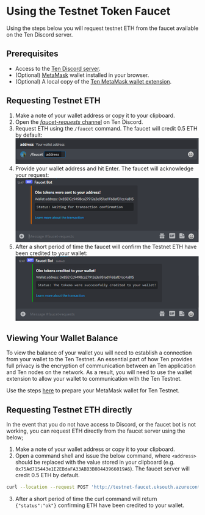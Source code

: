 ---
---
# Using the Testnet Token Faucet
Using the steps below you will request testnet ETH from the faucet available on the Ten Discord server.

## Prerequisites
* Access to the [Ten Discord server](https://discord.gg/yQfmKeNzNd).
* (Optional) [MetaMask](https://metamask.io/) wallet installed in your browser.
* (Optional) A local copy of the [Ten MetaMask wallet extension](https://docs.ten.xyz/wallet-extension/wallet-extension/).

## Requesting Testnet ETH
1. Make a note of your wallet address or copy it to your clipboard.
2. Open the [_faucet-requests_ channel](https://discord.gg/5qyj3qraaH) on Ten Discord.
3. Request ETH using the `/faucet` command. The faucet will credit 0.5 ETH by default:
   ![faucet command](../../assets/images/faucet-cmd.png)
4. Provide your wallet address and hit Enter. The faucet will acknowledge your request:
   ![faucet ack](../../assets/images/faucet-ack.png)
5. After a short period of time the faucet will confirm the Testnet ETH have been credited to your wallet:
   ![faucet complete](../../assets/images/faucet-done.png)

## Viewing Your Wallet Balance
To view the balance of your wallet you will need to establish a connection from your wallet to the Ten Testnet. An essential part of how Ten provides full privacy is the encryption of communication between an Ten application and Ten nodes on the network. As a result, you will need to use the wallet extension to allow your wallet to communication with the Ten Testnet.

Use the steps [here](https://docs.ten.xyz/testnet/deploying-a-smart-contract/#prepare-your-metamask-wallet-for-ten-testnet) to prepare your MetaMask wallet for Ten Testnet.

## Requesting Testnet ETH directly
In the event that you do not have access to Discord, or the faucet bot is not working, you can request ETH directly from 
the faucet server using the below; 

1. Make a note of your wallet address or copy it to your clipboard.
2. Open a command shell and issue the below command, where `<address>` should be replaced with the value stored in your clipboard (e.g. `0x75Ad715443e1E2EBdaFA33ABB3B08443966019A6`). The faucet server will credit 0.5 ETH by default.
```bash
curl --location --request POST 'http://testnet-faucet.uksouth.azurecontainer.io/fund/eth' --header 'Content-Type: application/json' --data-raw '{ "address":"<your address>" }'
```
3. After a short period of time the curl command will return `{"status":"ok"}` confirming ETH have been credited to your wallet.

